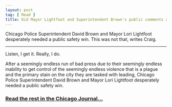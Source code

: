 ```yaml
---
layout: post
tag: [ Read ]
title: Did Mayor Lightfoot and Superintendent Brown's public comments about Keegan Casteel go too far?
---
```


Chicago Police Superintendent David Brown and Mayor Lori Lightfoot desperately needed a public safety win. This was not that, writes Craig.

---

Listen, I get it. Really, I do.<br>

After a seemingly endless run of bad press due to their seemingly endless inability to get control of the seemingly endless violence that is a plague and the primary stain on the city they are tasked with leading, Chicago Police Superintendent David Brown and Mayor Lori Lightfoot desperately needed a public safety win.<br>

<h3><a href="https://www.chicagojournal.com/opinion-did-mayor-lightfoot-and-superintendent-browns-public-comments-about-keegan-casteel-go-too-far/">Read the rest in the Chicago Journal...</a></h3>

<br/>
